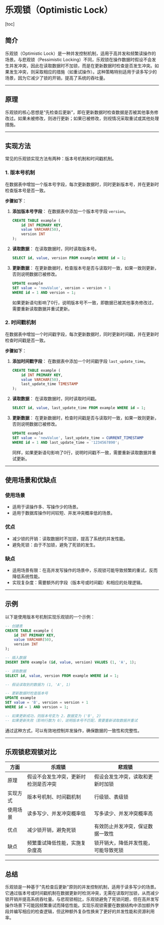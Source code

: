 # 乐观锁（Optimistic Lock）

[toc]

## 简介

乐观锁（Optimistic Lock）是一种并发控制机制，适用于高并发和频繁读操作的场景。与悲观锁（Pessimistic Locking）不同，乐观锁在操作数据时假设不会发生并发冲突，因此在读取数据时不加锁，而是在更新数据时检查是否发生冲突。如果发生冲突，则采取相应的措施（如重试操作）。这种策略特别适用于读多写少的场景，因为它减少了锁的开销，提高了系统的吞吐量。

---

## 原理

乐观锁的核心思想是“先检查后更新”，即在更新数据时检查数据是否被其他事务修改过。如果未被修改，则进行更新；如果已被修改，则视情况采取重试或其他处理措施。

---

## 实现方法

常见的乐观锁实现方法有两种：版本号机制和时间戳机制。

### 1. 版本号机制

在数据表中增加一个版本号字段，每次更新数据时，同时更新版本号，并在更新时检查版本号是否一致。

**步骤如下**：

1. **添加版本号字段**： 在数据表中添加一个版本号字段 `version`。

   ```sql
   CREATE TABLE example (
       id INT PRIMARY KEY,
       value VARCHAR(50),
       version INT
   );
   ```

2. **读取数据**： 在读取数据时，同时读取版本号。

   ```sql
   SELECT id, value, version FROM example WHERE id = 1;
   ```

3. **更新数据**： 在更新数据时，检查版本号是否与读取时一致，如果一致则更新，否则说明数据已被修改。

   ```sql
   UPDATE example
   SET value = 'newValue', version = version + 1
   WHERE id = 1 AND version = 1;
   ```

   如果更新语句影响了0行，说明版本号不一致，即数据已被其他事务修改过，需要重新读取数据并重试更新。

### 2. 时间戳机制

在数据表中增加一个时间戳字段，每次更新数据时，同时更新时间戳，并在更新时检查时间戳是否一致。

**步骤如下**：

1. **添加时间戳字段**： 在数据表中添加一个时间戳字段 `last_update_time`。

   ```sql
   CREATE TABLE example (
       id INT PRIMARY KEY,
       value VARCHAR(50),
       last_update_time TIMESTAMP
   );
   ```

2. **读取数据**： 在读取数据时，同时读取时间戳。

   ```sql
   SELECT id, value, last_update_time FROM example WHERE id = 1;
   ```

3. **更新数据**： 在更新数据时，检查时间戳是否与读取时一致，如果一致则更新，否则说明数据已被修改。

   ```sql
   UPDATE example
   SET value = 'newValue', last_update_time = CURRENT_TIMESTAMP
   WHERE id = 1 AND last_update_time = '1234567890';
   ```

   同样，如果更新语句影响了0行，说明时间戳不一致，需要重新读取数据并重试更新。

---

## 使用场景和优缺点

### 使用场景

- 适用于读操作多、写操作少的场景。
- 适用于数据库操作时间较短、并发冲突概率低的场景。

### 优点

- 减少锁的开销：读取数据时不加锁，提高了系统的并发性能。
- 避免死锁：由于不加锁，避免了死锁的发生。

### 缺点

- 适用场景有限：在高并发写操作的场景中，乐观锁可能导致频繁的重试，反而降低系统性能。
- 实现复杂度：需要额外的字段（版本号或时间戳）和相应的处理逻辑。

---

## 示例

以下是使用版本号机制实现乐观锁的一个示例：

```sql
-- 创建表
CREATE TABLE example (
    id INT PRIMARY KEY,
    value VARCHAR(50),
    version INT
);

-- 插入数据
INSERT INTO example (id, value, version) VALUES (1, 'A', 1);

-- 读取数据
SELECT id, value, version FROM example WHERE id = 1;

-- 假设读取到的数据为 (1, 'A', 1)

-- 更新数据时检查版本号
UPDATE example
SET value = 'B', version = version + 1
WHERE id = 1 AND version = 1;

-- 如果更新成功，则版本号变为 2，数据变为 ('B', 2)
-- 如果更新失败（影响行数为 0），说明版本号不匹配，需要重新读取数据并重试
```

通过这种方式，可以有效地控制并发操作，确保数据的一致性和完整性。

---

## 乐观锁悲观锁对比

| 方面     | 乐观锁                               | 悲观锁                               |
| -------- | ------------------------------------ | ------------------------------------ |
| 原理     | 假设不会发生冲突，更新时检测是否冲突 | 假设会发生冲突，读取和更新时加锁     |
| 实现方式 | 版本号机制、时间戳机制               | 行级锁、表级锁                       |
| 使用场景 | 读多写少、并发冲突概率低             | 写多读少、并发冲突概率高             |
| 优点     | 减少锁开销，避免死锁                 | 有效防止并发冲突，保证数据一致性     |
| 缺点     | 频繁重试降低性能，实施复杂度高       | 锁开销大，降低并发性能，可能导致死锁 |

---

## 总结

乐观锁是一种基于"先检查后更新"原则的并发控制机制，适用于读多写少的场景。它通过版本号或时间戳机制在数据更新时检测冲突，无需在读取时加锁，从而减少锁开销并提高系统吞吐量。与悲观锁相比，乐观锁避免了死锁问题，但在高并发写操作场景下可能因频繁重试而降低性能。实现乐观锁需要在数据结构中添加额外字段并编写相应的检查逻辑，但这种额外复杂性换来了更好的并发性能和资源利用率。